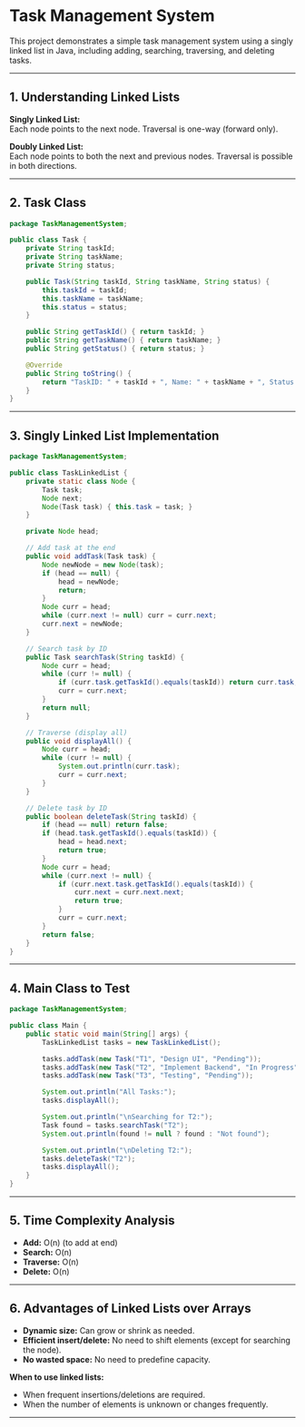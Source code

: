 # Task Management System

This project demonstrates a simple task management system using a singly linked list in Java, including adding, searching, traversing, and deleting tasks.

---

## 1. Understanding Linked Lists

**Singly Linked List:**  
Each node points to the next node. Traversal is one-way (forward only).

**Doubly Linked List:**  
Each node points to both the next and previous nodes. Traversal is possible in both directions.

---

## 2. Task Class

```java
package TaskManagementSystem;

public class Task {
    private String taskId;
    private String taskName;
    private String status;

    public Task(String taskId, String taskName, String status) {
        this.taskId = taskId;
        this.taskName = taskName;
        this.status = status;
    }

    public String getTaskId() { return taskId; }
    public String getTaskName() { return taskName; }
    public String getStatus() { return status; }

    @Override
    public String toString() {
        return "TaskID: " + taskId + ", Name: " + taskName + ", Status: " + status;
    }
}
```

---

## 3. Singly Linked List Implementation

```java
package TaskManagementSystem;

public class TaskLinkedList {
    private static class Node {
        Task task;
        Node next;
        Node(Task task) { this.task = task; }
    }

    private Node head;

    // Add task at the end
    public void addTask(Task task) {
        Node newNode = new Node(task);
        if (head == null) {
            head = newNode;
            return;
        }
        Node curr = head;
        while (curr.next != null) curr = curr.next;
        curr.next = newNode;
    }

    // Search task by ID
    public Task searchTask(String taskId) {
        Node curr = head;
        while (curr != null) {
            if (curr.task.getTaskId().equals(taskId)) return curr.task;
            curr = curr.next;
        }
        return null;
    }

    // Traverse (display all)
    public void displayAll() {
        Node curr = head;
        while (curr != null) {
            System.out.println(curr.task);
            curr = curr.next;
        }
    }

    // Delete task by ID
    public boolean deleteTask(String taskId) {
        if (head == null) return false;
        if (head.task.getTaskId().equals(taskId)) {
            head = head.next;
            return true;
        }
        Node curr = head;
        while (curr.next != null) {
            if (curr.next.task.getTaskId().equals(taskId)) {
                curr.next = curr.next.next;
                return true;
            }
            curr = curr.next;
        }
        return false;
    }
}
```

---

## 4. Main Class to Test

```java
package TaskManagementSystem;

public class Main {
    public static void main(String[] args) {
        TaskLinkedList tasks = new TaskLinkedList();

        tasks.addTask(new Task("T1", "Design UI", "Pending"));
        tasks.addTask(new Task("T2", "Implement Backend", "In Progress"));
        tasks.addTask(new Task("T3", "Testing", "Pending"));

        System.out.println("All Tasks:");
        tasks.displayAll();

        System.out.println("\nSearching for T2:");
        Task found = tasks.searchTask("T2");
        System.out.println(found != null ? found : "Not found");

        System.out.println("\nDeleting T2:");
        tasks.deleteTask("T2");
        tasks.displayAll();
    }
}
```

---

## 5. Time Complexity Analysis

- **Add:** O(n) (to add at end)
- **Search:** O(n)
- **Traverse:** O(n)
- **Delete:** O(n)

---

## 6. Advantages of Linked Lists over Arrays

- **Dynamic size:** Can grow or shrink as needed.
- **Efficient insert/delete:** No need to shift elements (except for searching the node).
- **No wasted space:** No need to predefine capacity.

**When to use linked lists:**  
- When frequent insertions/deletions are required.
- When the number of elements is unknown or changes frequently.

---

